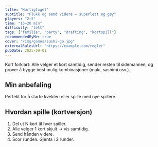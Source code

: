 ```yaml
---
title: "Hurtigtoget"
subtitle: "Plukk og send videre – superlett og gøy"
players: "2–5"
time: "15–20 min"
difficulty: "lett"
tags: ["familie", "party", "drafting", "kortspill"]
recommendedByMe: true
cover: "/img/games/sushi-go.jpg"
externalRulesUrl: "https://example.com/regler"
pubDate: 2025-09-01
---
```


Kort forklart: Alle velger et kort samtidig, sender resten til sidemannen, og prøver å bygge best mulig kombinasjoner (maki, sashimi osv.).

## Min anbefaling

Perfekt for å starte kvelden eller spille med nye spillere.

## Hvordan spille (kortversjon)

1. Del ut N kort til hver spiller.
2. Alle velger 1 kort skjult → vis samtidig.
3. Send hånden videre.
4. Scor runden. Gjenta i 3 runder.
